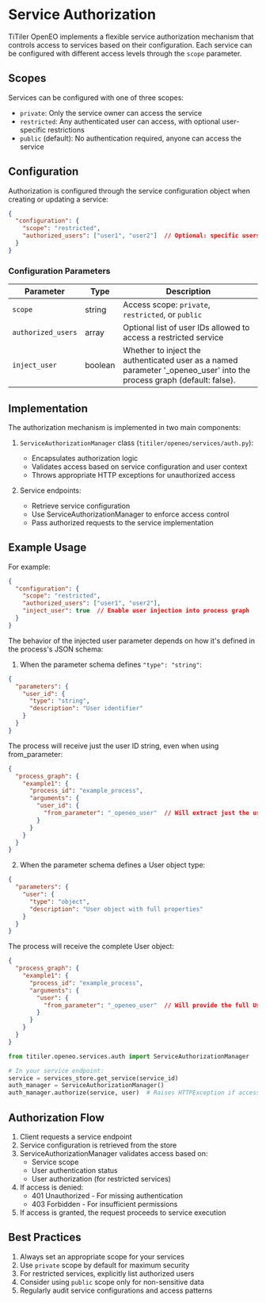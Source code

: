 # Service Authorization

TiTiler OpenEO implements a flexible service authorization mechanism that controls access to services based on their configuration. Each service can be configured with different access levels through the `scope` parameter.

## Scopes

Services can be configured with one of three scopes:

- `private`: Only the service owner can access the service
- `restricted`: Any authenticated user can access, with optional user-specific restrictions
- `public` (default): No authentication required, anyone can access the service

## Configuration

Authorization is configured through the service configuration object when creating or updating a service:

```json
{
  "configuration": {
    "scope": "restricted",
    "authorized_users": ["user1", "user2"]  // Optional: specific users for restricted scope
  }
}
```

### Configuration Parameters

| Parameter | Type | Description |
|-----------|------|-------------|
| `scope` | string | Access scope: `private`, `restricted`, or `public` |
| `authorized_users` | array | Optional list of user IDs allowed to access a restricted service |
| `inject_user` | boolean | Whether to inject the authenticated user as a named parameter '_openeo_user' into the process graph (default: false). |

## Implementation

The authorization mechanism is implemented in two main components:

1. `ServiceAuthorizationManager` class (`titiler/openeo/services/auth.py`):
   - Encapsulates authorization logic
   - Validates access based on service configuration and user context
   - Throws appropriate HTTP exceptions for unauthorized access

2. Service endpoints:
   - Retrieve service configuration
   - Use ServiceAuthorizationManager to enforce access control
   - Pass authorized requests to the service implementation

## Example Usage

For example:

```json
{
  "configuration": {
    "scope": "restricted",
    "authorized_users": ["user1", "user2"],
    "inject_user": true  // Enable user injection into process graph
  }
}
```

The behavior of the injected user parameter depends on how it's defined in the process's JSON schema:

1. When the parameter schema defines `"type": "string"`:
```json
{
  "parameters": {
    "user_id": {
      "type": "string",
      "description": "User identifier"
    }
  }
}
```
The process will receive just the user ID string, even when using from_parameter:
```json
{
  "process_graph": {
    "example1": {
      "process_id": "example_process",
      "arguments": {
        "user_id": {
          "from_parameter": "_openeo_user"  // Will extract just the user_id
        }
      }
    }
  }
}
```

2. When the parameter schema defines a User object type:
```json
{
  "parameters": {
    "user": {
      "type": "object",
      "description": "User object with full properties"
    }
  }
}
```
The process will receive the complete User object:
```json
{
  "process_graph": {
    "example1": {
      "process_id": "example_process",
      "arguments": {
        "user": {
          "from_parameter": "_openeo_user"  // Will provide the full User object
        }
      }
    }
  }
}
```

```python
from titiler.openeo.services.auth import ServiceAuthorizationManager

# In your service endpoint:
service = services_store.get_service(service_id)
auth_manager = ServiceAuthorizationManager()
auth_manager.authorize(service, user)  # Raises HTTPException if access denied
```

## Authorization Flow

1. Client requests a service endpoint
2. Service configuration is retrieved from the store
3. ServiceAuthorizationManager validates access based on:
   - Service scope
   - User authentication status
   - User authorization (for restricted services)
4. If access is denied:
   - 401 Unauthorized - For missing authentication
   - 403 Forbidden - For insufficient permissions
5. If access is granted, the request proceeds to service execution

## Best Practices

1. Always set an appropriate scope for your services
2. Use `private` scope by default for maximum security
3. For restricted services, explicitly list authorized users
4. Consider using `public` scope only for non-sensitive data
5. Regularly audit service configurations and access patterns
